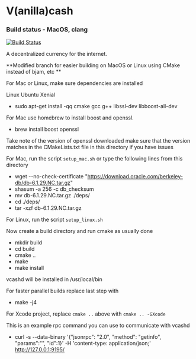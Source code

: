 V(anilla)cash
===========

### Build status - MacOS, clang
[![Build Status](https://travis-ci.org/spiralus/vcash.png)](https://travis-ci.org/spiralus/vcash)

A decentralized currency for the internet.

**Modified branch for easier building on MacOS or Linux using CMake instead of bjam, etc **

For Mac or Linux, make sure dependencies are installed

Linux Ubuntu Xenial 
*  sudo apt-get install -qq cmake gcc g++ libssl-dev libboost-all-dev 
	
For Mac use homebrew to install boost and openssl. 

* brew install boost openssl 

Take note of the version of openssl downloaded make sure that the version matches in the CMakeLists.txt file in this directory if you have issues

For Mac, run the script `setup_mac.sh` or type the following lines from this directory

* wget --no-check-certificate "https://download.oracle.com/berkeley-db/db-6.1.29.NC.tar.gz"
* shasum -a 256 -c db_checksum
* mv db-6.1.29.NC.tar.gz ./deps/
* cd ./deps/
* tar -xzf db-6.1.29.NC.tar.gz

For Linux, run the script `setup_linux.sh`

Now create a build directory and run cmake as usually done

* mkdir build
* cd build
* cmake ..
* make
* make install

vcashd will be installed in /usr/local/bin

For faster parallel builds replace last step with

* make -j4

For Xcode project, replace `cmake ..` above with `cmake .. -GXcode`

This is an example rpc command you can use to communicate with vcashd

* curl -s --data-binary '{"jsonrpc": "2.0", "method": "getinfo", "params":"", "id":1}' -H 'content-type: application/json;' http://127.0.0.1:9195/




```
